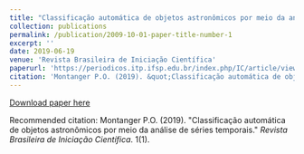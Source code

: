 ```yaml
---
title: "Classificação automática de objetos astronômicos por meio da análise de séries temporais"
collection: publications
permalink: /publication/2009-10-01-paper-title-number-1
excerpt: ''
date: 2019-06-19
venue: 'Revista Brasileira de Iniciação Científica'
paperurl: 'https://periodicos.itp.ifsp.edu.br/index.php/IC/article/view/1538'
citation: 'Montanger P.O. (2019). &quot;Classificação automática de objetos astronômicos por meio da análise de séries temporais.&quot; <i>Revista Brasileira de Iniciação Científica</i>. 1(1).'
---
```


[Download paper here](http://academicpages.github.io/paper1.pdf)

Recommended citation: Montanger P.O. (2019). "Classificação automática de objetos astronômicos por meio da análise de séries temporais." <i>Revista Brasileira de Iniciação Científica</i>. 1(1).

